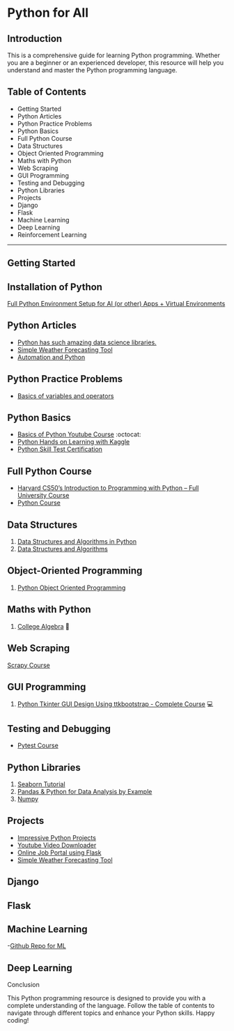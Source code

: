 
# Python for All

## Introduction

This is a comprehensive guide for learning Python programming. Whether you are a beginner or an experienced developer, this resource will help you understand and master the Python programming language.


## Table of Contents

- Getting Started
- Python Articles
- Python Practice Problems
- Python Basics
- Full Python Course
- Data Structures
- Object Oriented Programming
- Maths with Python
- Web Scraping
- GUI Programming
- Testing and Debugging
- Python Libraries
- Projects
- Django
- Flask
- Machine Learning
- Deep Learning
- Reinforcement Learning

--------

## Getting Started

## Installation of Python
[Full Python Environment Setup for AI (or other) Apps + Virtual Environments](https://youtu.be/Zn5tmx0ynw8?si=mYtN662X_zTDhcMh)

## Python Articles
- [Python has such amazing data science libraries.](https://medium.com/@itsinterestingms/python-has-such-amazing-data-science-libraries-fa7947a1349d)
- [Simple Weather Forecasting Tool](https://coderpreneur.substack.com/publish/posts/detail/130905917?referrer=%2Fpublish%2Fposts%2Fpublished)
- [Automation and Python](https://coderpreneur.substack.com/publish/posts/detail/129034910?referrer=%2Fpublish%2Fposts%2Fpublished)
## Python Practice Problems
- [Basics of variables and operators]()

## Python Basics

- [Basics of Python Youtube Course](https://youtu.be/eWRfhZUzrAc) :octocat:
- [Python Hands on Learning with Kaggle](https://www.kaggle.com/code/colinmorris/hello-python)
- [Python Skill Test Certification](https://www.hackerrank.com/skills-verification/python_basic)

## Full Python Course

- [Harvard CS50’s Introduction to Programming with Python – Full University Course](https://youtu.be/nLRL_NcnK-4)
- [Python Course](https://www.youtube.com/playlist?list=PLsyeobzWxl7poL9JTVyndKe62ieoN-MZ3)

## Data Structures 

1. [Data Structures and Algorithms in Python](https://youtu.be/pkYVOmU3MgA)
2. [Data Structures and Algorithms](https://www.youtube.com/playlist?list=PLrk5tgtnMN6TYBW0-U4YhIRyYEVpqVEnJ)


## Object-Oriented Programming 
1. [Python Object Oriented Programming](https://youtu.be/Ej_02ICOIgs)

## Maths with Python 

1. [College Algebra](https://youtu.be/i7vOAcUo5iA) :1234:


## Web Scraping

[Scrapy Course ](https://youtu.be/mBoX_JCKZTE)

## GUI Programming 

1. [Python Tkinter GUI Design Using ttkbootstrap - Complete Course](https://youtu.be/0tM-l_ZsxjU) :computer:

## Testing and Debugging 

- [Pytest Course](https://youtu.be/cHYq1MRoyI0?si=pzSgbWhJWMUbZmzr)

## Python Libraries

1. [Seaborn Tutorial ](https://youtu.be/6GUZXDef2U0)
2. [Pandas & Python for Data Analysis by Example ](https://youtu.be/gtjxAH8uaP0)
3. [Numpy](https://youtu.be/GPVsHOlRBBI)

## Projects
- [Impressive Python Projects](https://youtu.be/v68woFABJ5U)
- [Youtube Video Downloader](https://open.substack.com/pub/coderpreneur/p/youtube-video-downloader-using-python?r=1toe9l&utm_campaign=post&utm_medium=web)
- [Online Job Portal using Flask](https://github.com/MrVisionaryGenius/Python_for_all/tree/main/Python-projects/Online-Job-Portal)
- [Simple Weather Forecasting Tool](https://coderpreneur.substack.com/publish/posts/detail/130905917?referrer=%2Fpublish%2Fposts%2Fpublished)


## Django

## Flask

## Machine Learning
-[Github Repo for ML](https://github.com/MrVisionaryGenius/ML_for_all)

## Deep Learning

Conclusion

This Python programming resource is designed to provide you with a complete understanding of the language. Follow the table of contents to navigate through different topics and enhance your Python skills. Happy coding!
